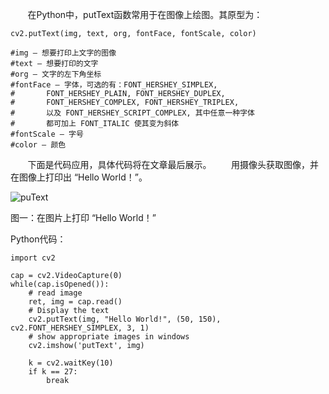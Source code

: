 
&#160; &#160; &#160; &#160;在Python中，putText函数常用于在图像上绘图。其原型为：

```
cv2.putText(img, text, org, fontFace, fontScale, color)

#img – 想要打印上文字的图像
#text – 想要打印的文字
#org – 文字的左下角坐标
#fontFace – 字体，可选的有：FONT_HERSHEY_SIMPLEX, 
#		FONT_HERSHEY_PLAIN, FONT_HERSHEY_DUPLEX, 
#		FONT_HERSHEY_COMPLEX, FONT_HERSHEY_TRIPLEX, 
#		以及 FONT_HERSHEY_SCRIPT_COMPLEX, 其中任意一种字体
#		都可加上 FONT_ITALIC 使其变为斜体
#fontScale – 字号
#color – 颜色
```

&#160; &#160; &#160; &#160;下面是代码应用，具体代码将在文章最后展示。
&#160; &#160; &#160; &#160;用摄像头获取图像，并在图像上打印出 “Hello World！”。

![puText](http://img.blog.csdn.net/20170629175851485?watermark/2/text/aHR0cDovL2Jsb2cuY3Nkbi5uZXQvSHVsa2hhb2tl/font/5a6L5L2T/fontsize/400/fill/I0JBQkFCMA==/dissolve/70/gravity/SouthEast)

图一：在图片上打印 “Hello World！”

Python代码：

```
import cv2

cap = cv2.VideoCapture(0)
while(cap.isOpened()):
    # read image
    ret, img = cap.read()
    # Display the text
    cv2.putText(img, "Hello World!", (50, 150), cv2.FONT_HERSHEY_SIMPLEX, 3, 1)
    # show appropriate images in windows
    cv2.imshow('putText', img)

    k = cv2.waitKey(10)
    if k == 27:
        break
